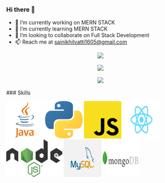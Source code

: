 ### Hi there 👋

- 🔭 I’m currently working on MERN STACK
- 🌱 I’m currently learning MERN STACK
- 👯 I’m looking to collaborate on Full Stack Development
- 📫 Reach me at sainikhilvatti1605@gmail.com 

<p align="center"><img src="https://komarev.com/ghpvc/?username=sainikhil1605" /></p>
<p align="center"><img src="https://github-readme-stats.vercel.app/api?username=sainikhil1605"/></p>
<p align="center"><img src="https://github-readme-stats.vercel.app/api/top-langs/?username=sainikhil1605" /></p>
### Skills

<p float="left">
<img src="./java.png" width=100 height=100 alt="java logo" />
<img src="./Pythont.png" width=100 height=100 alt="Python Logo" />
<img src="./Javascript.png" width=100 height=100 alt="JS Logo" />
 <img src="./React.png" width=100 height=100 alt="React Logo" />
  <img src="./Node.png" width=150 height=100 alt="Node Logo" />
  <img src="./mysql.png" width=100 height=100 alt="mysql Logo" />
 <img src="./MongoDB.jpg" width=100 height=100 alt="Mongo logo" />
</p>
